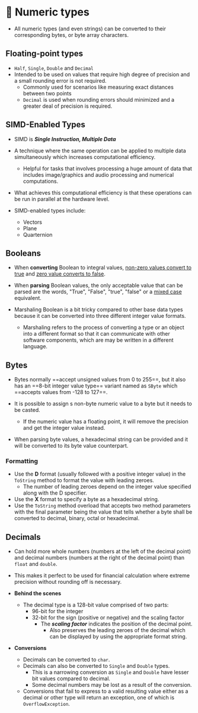 # 🚨 Numeric types

- All numeric types (and even strings) can be converted to their corresponding bytes, or byte array characters.

## Floating-point types

- `Half`, `Single`, `Double` and `Decimal`
- Intended to be used on values that require high degree of precision and a small rounding error is not required.
	- Commonly used for scenarios like measuring exact distances between two points
	- `Decimal` is used when rounding errors should minimized and a greater deal of precision is required.

## SIMD-Enabled Types

- SIMD is ***Single Instruction, Multiple Data***
- A technique where the same operation can be applied to multiple data simultaneously which increases computational efficiency.
	- Helpful for tasks that involves processing a huge amount of data that includes image/graphics and audio processing and numerical computations.
- What achieves this computational efficiency is that these operations can be run in parallel at the hardware level.

- SIMD-enabled types include:
	- Vectors
	- Plane
	- Quarternion

## Booleans

- When **converting** Boolean to integral values, <u>non-zero values convert to true</u> and <u>zero value converts to false</u>.
- When **parsing** Boolean values, the only acceptable value that can be parsed are the words, "True", "False", "true", "false" or a <u>mixed case</u> equivalent.

- Marshaling Boolean is a bit tricky compared to other base data types because it can be converted into three different integer value formats.
	- Marshaling refers to the process of converting a type or an object into a different format so that it can communicate with other software components, which are may be written in a different language.

## Bytes

- Bytes normally ==accept unsigned values from 0 to 255==, but it also has an ==8-bit integer value type== variant named as `SByte` which ==accepts values from -128 to 127==.

- It is possible to assign s non-byte numeric value to a byte but it needs to be casted.
	- If the numeric value has a floating point, it will remove the precision and get the integer value instead.

- When parsing byte values, a hexadecimal string can be provided and it will be converted to its byte value counterpart.

### Formatting

- Use the **D** format (usually followed with a positive integer value) in the `ToString` method to format the value with leading zeroes.
	- The number of leading zeroes depend on the integer value specified along with the D specifier.
- Use the **X** format to specify a byte as a hexadecimal string.
- Use the `ToString` method overload that accepts two method parameters with the final parameter being the value that tells whether a byte shall be converted to decimal, binary, octal or hexadecimal.

## Decimals

- Can hold more whole numbers (numbers at the left of the decimal point) and decimal numbers (numbers at the right of the decimal point) than `float` and `double`.
- This makes it perfect to be used for financial calculation where extreme precision without rounding off is necessary.

- **Behind the scenes**
	- The decimal type is a 128-bit value comprised of two parts:
		- 96-bit for the integer
		- 32-bit for the sign (positive or negative) and the scaling factor
			- The ***scaling factor*** indicates the position of the decimal point.
				- Also preserves the leading zeroes of the decimal which can be displayed by using the appropriate format string.

- **Conversions**
	- Decimals can be converted to `char`.
	- Decimals can also be converted to `Single` and `Double` types.
		- This is a narrowing conversion as `Single` and `Double` have lesser bit values compared to decimal.
		- Some decimal numbers may be lost as a result of the conversion.
	- Conversions that fail to express to a valid resulting value either as a decimal or other type will return an exception, one of which is `OverflowException`.
